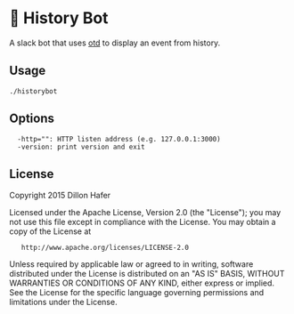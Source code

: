 # :scroll: History Bot
A slack bot that uses [otd](https://github.com/dillonhafer/otd) to display an event from history.

## Usage

`./historybot`

## Options

```
  -http="": HTTP listen address (e.g. 127.0.0.1:3000)
  -version: print version and exit
```

## License

   Copyright 2015 Dillon Hafer

   Licensed under the Apache License, Version 2.0 (the "License");
   you may not use this file except in compliance with the License.
   You may obtain a copy of the License at

       http://www.apache.org/licenses/LICENSE-2.0

   Unless required by applicable law or agreed to in writing, software
   distributed under the License is distributed on an "AS IS" BASIS,
   WITHOUT WARRANTIES OR CONDITIONS OF ANY KIND, either express or implied.
   See the License for the specific language governing permissions and
   limitations under the License.
